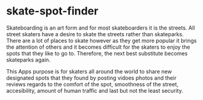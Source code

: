 # skate-spot-finder

Skateboarding is an art form and for most skateboarders it is the streets. All street skaters have a desire to skate the streets rather than skateparks. There are a lot of places to skate however as they get more popular it brings the attention of others and it becomes difficult for the skaters to enjoy the spots that they like to go to. Therefore, the next best substitute becomes skateparks again. 

This Apps purpose is for skaters all around the world to share new designated spots that they found by posting vidoes photos and their reviews regards to the comfort of the spot, smoothness of the street, accesibility, amount of human traffic and last but not the least security. 
